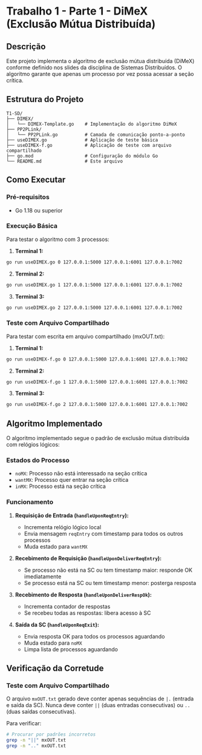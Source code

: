 # Trabalho 1 - Parte 1 - DiMeX (Exclusão Mútua Distribuída)

## Descrição

Este projeto implementa o algoritmo de exclusão mútua distribuída (DiMeX) conforme definido nos slides da disciplina de Sistemas Distribuídos. O algoritmo garante que apenas um processo por vez possa acessar a seção crítica.

## Estrutura do Projeto

```
T1-SD/
├── DIMEX/
│   └── DIMEX-Template.go    # Implementação do algoritmo DiMeX
├── PP2PLink/
│   └── PP2PLink.go          # Camada de comunicação ponto-a-ponto
├── useDIMEX.go              # Aplicação de teste básica
├── useDIMEX-f.go            # Aplicação de teste com arquivo compartilhado
├── go.mod                   # Configuração do módulo Go
└── README.md                # Este arquivo
```

## Como Executar

### Pré-requisitos
- Go 1.18 ou superior

### Execução Básica
Para testar o algoritmo com 3 processos:

1. **Terminal 1:**
```bash
go run useDIMEX.go 0 127.0.0.1:5000 127.0.0.1:6001 127.0.0.1:7002
```

2. **Terminal 2:**
```bash
go run useDIMEX.go 1 127.0.0.1:5000 127.0.0.1:6001 127.0.0.1:7002
```

3. **Terminal 3:**
```bash
go run useDIMEX.go 2 127.0.0.1:5000 127.0.0.1:6001 127.0.0.1:7002
```

### Teste com Arquivo Compartilhado
Para testar com escrita em arquivo compartilhado (mxOUT.txt):

1. **Terminal 1:**
```bash
go run useDIMEX-f.go 0 127.0.0.1:5000 127.0.0.1:6001 127.0.0.1:7002
```

2. **Terminal 2:**
```bash
go run useDIMEX-f.go 1 127.0.0.1:5000 127.0.0.1:6001 127.0.0.1:7002
```

3. **Terminal 3:**
```bash
go run useDIMEX-f.go 2 127.0.0.1:5000 127.0.0.1:6001 127.0.0.1:7002
```

## Algoritmo Implementado

O algoritmo implementado segue o padrão de exclusão mútua distribuída com relógios lógicos:

### Estados do Processo
- `noMX`: Processo não está interessado na seção crítica
- `wantMX`: Processo quer entrar na seção crítica
- `inMX`: Processo está na seção crítica

### Funcionamento

1. **Requisição de Entrada (`handleUponReqEntry`):**
   - Incrementa relógio lógico local
   - Envia mensagem `reqEntry` com timestamp para todos os outros processos
   - Muda estado para `wantMX`

2. **Recebimento de Requisição (`handleUponDeliverReqEntry`):**
   - Se processo não está na SC ou tem timestamp maior: responde OK imediatamente
   - Se processo está na SC ou tem timestamp menor: posterga resposta

3. **Recebimento de Resposta (`handleUponDeliverRespOk`):**
   - Incrementa contador de respostas
   - Se recebeu todas as respostas: libera acesso à SC

4. **Saída da SC (`handleUponReqExit`):**
   - Envia resposta OK para todos os processos aguardando
   - Muda estado para `noMX`
   - Limpa lista de processos aguardando

## Verificação da Corretude

### Teste com Arquivo Compartilhado
O arquivo `mxOUT.txt` gerado deve conter apenas sequências de `|.` (entrada e saída da SC). 
Nunca deve conter `||` (duas entradas consecutivas) ou `..` (duas saídas consecutivas).

Para verificar:
```bash
# Procurar por padrões incorretos
grep -n "||" mxOUT.txt
grep -n ".." mxOUT.txt
```
